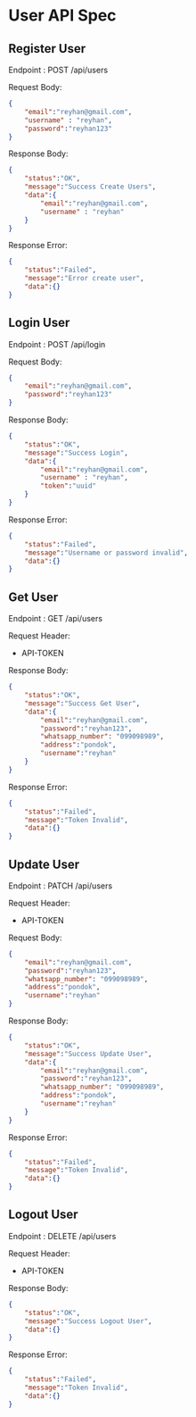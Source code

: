 # User API Spec

## Register User

Endpoint : POST /api/users

Request Body:
```json
{
    "email":"reyhan@gmail.com",
    "username" : "reyhan",
    "password":"reyhan123"
}
```

Response Body:
```json
{
    "status":"OK",
    "message":"Success Create Users",
    "data":{
        "email":"reyhan@gmail.com",
        "username" : "reyhan"
    }
}
```

Response Error:
```json
{
    "status":"Failed",
    "message":"Error create user",
    "data":{}
}
```

## Login User

Endpoint : POST /api/login

Request Body:
```json
{
    "email":"reyhan@gmail.com",
    "password":"reyhan123"
}
```

Response Body:
```json
{
    "status":"OK",
    "message":"Success Login",
    "data":{
        "email":"reyhan@gmail.com",
        "username" : "reyhan",
        "token":"uuid"
    }
}
```

Response Error:
```json
{
    "status":"Failed",
    "message":"Username or password invalid",
    "data":{}
}
```

## Get User

Endpoint : GET /api/users

Request Header:
- API-TOKEN

Response Body:
```json
{
    "status":"OK",
    "message":"Success Get User",
    "data":{
        "email":"reyhan@gmail.com",
        "password":"reyhan123",
        "whatsapp_number": "099098989",
        "address":"pondok",
        "username":"reyhan"
    }
}
```

Response Error:
```json
{
    "status":"Failed",
    "message":"Token Invalid",
    "data":{}
}
```

## Update User

Endpoint : PATCH /api/users

Request Header:
- API-TOKEN

Request Body:
```json
{
    "email":"reyhan@gmail.com",
    "password":"reyhan123",
    "whatsapp_number": "099098989",
    "address":"pondok",
    "username":"reyhan"
}
```

Response Body:
```json
{
    "status":"OK",
    "message":"Success Update User",
    "data":{
        "email":"reyhan@gmail.com",
        "password":"reyhan123",
        "whatsapp_number": "099098989",
        "address":"pondok",
        "username":"reyhan"
    }
}
```

Response Error:
```json
{
    "status":"Failed",
    "message":"Token Invalid",
    "data":{}
}
```

## Logout User

Endpoint : DELETE /api/users

Request Header:
- API-TOKEN

Response Body:
```json
{
    "status":"OK",
    "message":"Success Logout User",
    "data":{}
}
```

Response Error:
```json
{
    "status":"Failed",
    "message":"Token Invalid",
    "data":{}
}
```